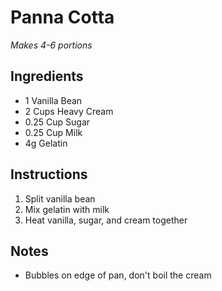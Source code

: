 # Panna Cotta
_Makes 4-6 portions_

## Ingredients
- 1 Vanilla Bean
- 2 Cups Heavy Cream
- 0.25 Cup Sugar
- 0.25 Cup Milk
- 4g Gelatin

## Instructions
1. Split vanilla bean
2. Mix gelatin with milk
3. Heat vanilla, sugar, and cream together

## Notes
- Bubbles on edge of pan, don't boil the cream
